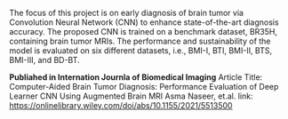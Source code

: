 The focus of this project is on early diagnosis of brain tumor via Convolution Neural Network (CNN) to enhance state-of-the-art diagnosis accuracy. The proposed CNN is trained on a benchmark dataset, BR35H, containing brain tumor MRIs. The performance and sustainability of the model is evaluated on six different datasets, i.e., BMI-I, BTI, BMI-II, BTS, BMI-III, and BD-BT.

**Publiahed in Internation Journla of Biomedical Imaging**
Article Title: Computer-Aided Brain Tumor Diagnosis: Performance Evaluation of Deep Learner CNN Using Augmented Brain MRI
Asma Naseer, et.al. 
link: https://onlinelibrary.wiley.com/doi/abs/10.1155/2021/5513500
